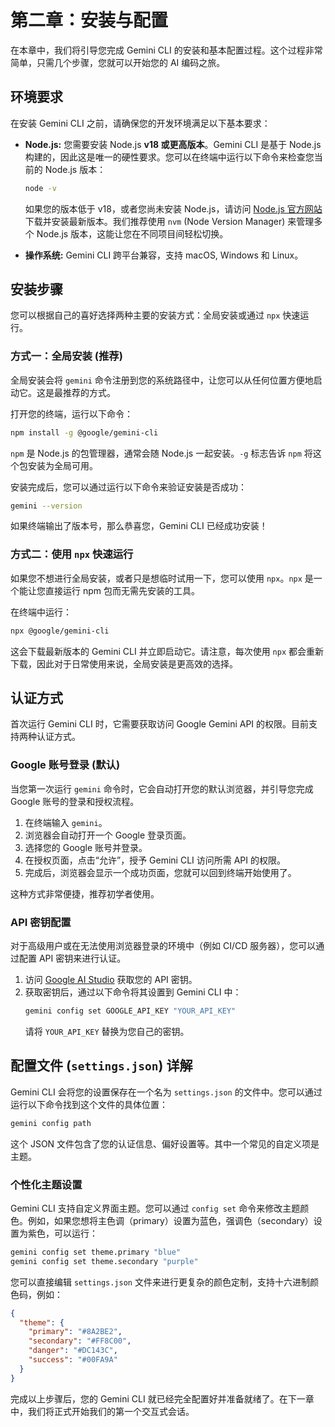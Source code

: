 # 第二章：安装与配置

在本章中，我们将引导您完成 Gemini CLI 的安装和基本配置过程。这个过程非常简单，只需几个步骤，您就可以开始您的 AI 编码之旅。

## 环境要求

在安装 Gemini CLI 之前，请确保您的开发环境满足以下基本要求：

*   **Node.js:** 您需要安装 Node.js **v18 或更高版本**。Gemini CLI 是基于 Node.js 构建的，因此这是唯一的硬性要求。您可以在终端中运行以下命令来检查您当前的 Node.js 版本：
    ```bash
    node -v
    ```
    如果您的版本低于 v18，或者您尚未安装 Node.js，请访问 [Node.js 官方网站](https://nodejs.org/) 下载并安装最新版本。我们推荐使用 `nvm` (Node Version Manager) 来管理多个 Node.js 版本，这能让您在不同项目间轻松切换。

*   **操作系统:** Gemini CLI 跨平台兼容，支持 macOS, Windows 和 Linux。

## 安装步骤

您可以根据自己的喜好选择两种主要的安装方式：全局安装或通过 `npx` 快速运行。

### 方式一：全局安装 (推荐)

全局安装会将 `gemini` 命令注册到您的系统路径中，让您可以从任何位置方便地启动它。这是最推荐的方式。

打开您的终端，运行以下命令：

```bash
npm install -g @google/gemini-cli
```

`npm` 是 Node.js 的包管理器，通常会随 Node.js 一起安装。`-g` 标志告诉 `npm` 将这个包安装为全局可用。

安装完成后，您可以通过运行以下命令来验证安装是否成功：

```bash
gemini --version
```

如果终端输出了版本号，那么恭喜您，Gemini CLI 已经成功安装！

### 方式二：使用 `npx` 快速运行

如果您不想进行全局安装，或者只是想临时试用一下，您可以使用 `npx`。`npx` 是一个能让您直接运行 npm 包而无需先安装的工具。

在终端中运行：

```bash
npx @google/gemini-cli
```

这会下载最新版本的 Gemini CLI 并立即启动它。请注意，每次使用 `npx` 都会重新下载，因此对于日常使用来说，全局安装是更高效的选择。

## 认证方式

首次运行 Gemini CLI 时，它需要获取访问 Google Gemini API 的权限。目前支持两种认证方式。

### Google 账号登录 (默认)

当您第一次运行 `gemini` 命令时，它会自动打开您的默认浏览器，并引导您完成 Google 账号的登录和授权流程。

1.  在终端输入 `gemini`。
2.  浏览器会自动打开一个 Google 登录页面。
3.  选择您的 Google 账号并登录。
4.  在授权页面，点击“允许”，授予 Gemini CLI 访问所需 API 的权限。
5.  完成后，浏览器会显示一个成功页面，您就可以回到终端开始使用了。

这种方式非常便捷，推荐初学者使用。

### API 密钥配置

对于高级用户或在无法使用浏览器登录的环境中（例如 CI/CD 服务器），您可以通过配置 API 密钥来进行认证。

1.  访问 [Google AI Studio](https://aistudio.google.com/app/apikey) 获取您的 API 密钥。
2.  获取密钥后，通过以下命令将其设置到 Gemini CLI 中：
    ```bash
    gemini config set GOOGLE_API_KEY "YOUR_API_KEY"
    ```
    请将 `YOUR_API_KEY` 替换为您自己的密钥。

## 配置文件 (`settings.json`) 详解

Gemini CLI 会将您的设置保存在一个名为 `settings.json` 的文件中。您可以通过运行以下命令找到这个文件的具体位置：

```bash
gemini config path
```

这个 JSON 文件包含了您的认证信息、偏好设置等。其中一个常见的自定义项是主题。

### 个性化主题设置

Gemini CLI 支持自定义界面主题。您可以通过 `config set` 命令来修改主题颜色。例如，如果您想将主色调（primary）设置为蓝色，强调色（secondary）设置为紫色，可以运行：

```bash
gemini config set theme.primary "blue"
gemini config set theme.secondary "purple"
```

您可以直接编辑 `settings.json` 文件来进行更复杂的颜色定制，支持十六进制颜色码，例如：

```json
{
  "theme": {
    "primary": "#8A2BE2",
    "secondary": "#FF8C00",
    "danger": "#DC143C",
    "success": "#00FA9A"
  }
}
```

完成以上步骤后，您的 Gemini CLI 就已经完全配置好并准备就绪了。在下一章中，我们将正式开始我们的第一个交互式会话。
